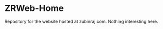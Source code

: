 ZRWeb-Home
==========

Repository for the website hosted at zubinraj.com. Nothing interesting here.
